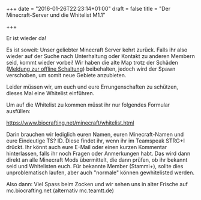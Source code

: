 +++
date = "2016-01-26T22:23:14+01:00"
draft = false 
title = "Der Minecraft-Server und die Whitelist M1.1"

+++
<p>Er ist wieder da!<p>
<p>Es ist soweit: Unser geliebter Minecraft Server kehrt zur&uuml;ck. Falls ihr also wieder auf der Suche nach Unterhaltung oder Kontakt zu anderen Membern seid, kommt wieder vorbei! Wir haben die alte Map trotz der Sch&auml;den (<a href="https://www.biocrafting.net/post/2016_01_07_MC_Server_offline/">Meldung zur offline Schaltung</a>) beibehalten, jedoch wird der Spawn verschoben, um somit neue Gebiete anzubieten.</p>

<p>Leider m&uuml;ssen wir, um euch und eure Errungenschaften zu sch&uuml;tzen, dieses Mal eine Whitelist einf&uuml;hren.</p>
<p>Um auf die Whitelist zu kommen m&uuml;sst ihr nur folgendes Formular ausf&uuml;llen:</p>
<a href="https://www.biocrafting.net/minecraft/whitelist.html">https://www.biocrafting.net/minecraft/whitelist.html</a>
<p>Darin brauchen wir lediglich euren Namen, euren Minecraft-Namen und eure Eindeutige TS? ID. Diese findet ihr, wenn ihr im Teamspeak STRG+I dr&uuml;ckt. Ihr k&ouml;nnt auch eure E-Mail oder einen kurzen Kommentar hinterlassen, falls ihr noch Fragen oder Anmerkungen habt. Das wird dann direkt an alle Minecraft Mods &uuml;bermittelt, die dann pr&uuml;fen, ob ihr bekannt seid und Whitelisten euch. F&uuml;r bekannte Member (Stammi+), sollte dies unproblematisch laufen, aber auch "normale" k&ouml;nnen gewhitelisted werden.</p>

<p>Also dann: Viel Spass beim Zocken und wir sehen uns in alter Frische auf mc.biocrafting.net (alternativ mc.teamtt.de)</p>


